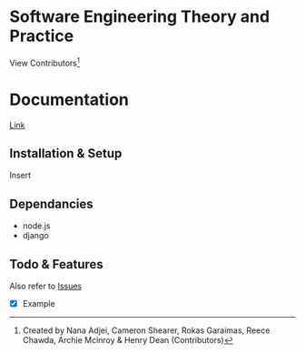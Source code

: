 # Software Engineering Theory and Practice 

View Contributors[^1]

# Documentation

[Link](192.168.1.1)

## Installation & Setup

Insert

## Dependancies 

+ node.js
+ django

## Todo & Features

Also refer to [Issues](https://github.com/Sneakynarnar/first-year-quiz-game/issues)

- [x] Example

[^1]: Created by Nana Adjei, Cameron Shearer, Rokas Garaimas, Reece Chawda, Archie Mcinroy & Henry Dean (Contributors)
